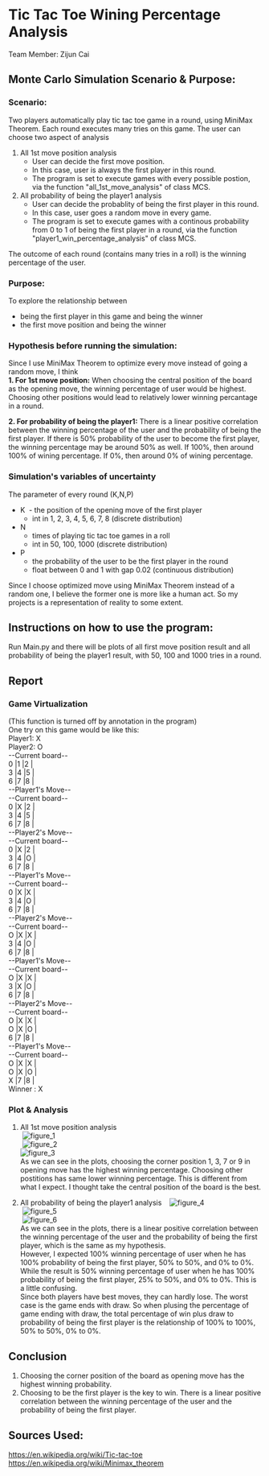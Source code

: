 # Tic Tac Toe Wining Percentage Analysis  
  
Team Member:  Zijun Cai  
  
## Monte Carlo Simulation Scenario & Purpose:  
### Scenario:  
Two players automatically play tic tac toe game in a round, using MiniMax Theorem. Each round executes many tries on this game. The user can choose two aspect of analysis  
1. All 1st move position analysis  
   - User can decide the first move position. 
   - In this case, user is always the first player in this round.  
   - The program is set to execute games with every possible postion, via the function "all_1st_move_analysis" of class MCS.  
2. All probability of being the player1 analysis  
   - User can decide the probablity of being the first player in this round. 
   - In this case, user goes a random move in every game.
   - The program is set to execute games with a continous probability from 0 to 1 of being the first player in a round, via the function "player1_win_percentage_analysis" of class MCS.
  
The outcome of each round (contains many tries in a roll) is the winning percentage of the user.  
  
    
### Purpose:  
To explore the relationship between 
- being the first player in this game and being the winner  
- the first move position and being the winner    
  
  
### Hypothesis before running the simulation:  
Since I use MiniMax Theorem to optimize every move instead of going a random move, I think  
**1. For 1st move position:** When choosing the central position of the board as the opening move, the winning percentage of user would be highest. Choosing other positions would lead to relatively lower winning percantage in a round.

**2. For probability of being the player1:** There is a linear positive correlation between the winning percentage of the user and the probability of being the first player. If there is 50% probability of the user to become the first player, the winning percentage may be around 50% as well. If 100%, then around 100% of wining percentage. If 0%, then around 0% of wining percentage.

### Simulation's variables of uncertainty
The parameter of every round (K,N,P)  
- K 
  - the position of the opening move of the first player 
  - int in 1, 2, 3, 4, 5, 6, 7, 8 (discrete distribution)  
- N 
  - times of playing tic tac toe games in a roll 
  - int in 50, 100, 1000 (discrete distribution)  
- P 
  - the probability of the user to be the first player in the round 
  - float between 0 and 1 with gap 0.02 (continuous distribution)  

Since I choose optimized move using MiniMax Theorem instead of a random one, I believe the former one is more like a human act. So my projects is a representation of reality to some extent.  
  
## Instructions on how to use the program:  
Run Main.py and there will be plots of all first move position result and all probability of being the player1 result, with 50, 100 and 1000 tries in a round. 
  
## Report
### Game Virtualization
(This function is turned off by annotation in the program)  
One try on this game would be like this:  
Player1: X  
Player2: O  
--Current board--  
0 |1 |2 |  
3 |4 |5 |  
6 |7 |8 |  
--Player1's Move--  
--Current board--  
0 |X |2 |  
3 |4 |5 |  
6 |7 |8 |  
--Player2's Move--  
--Current board--  
0 |X |2 |  
3 |4 |O |  
6 |7 |8 |  
--Player1's Move--  
--Current board--  
0 |X |X |  
3 |4 |O |  
6 |7 |8 |  
--Player2's Move--  
--Current board--  
O |X |X |  
3 |4 |O |  
6 |7 |8 |  
--Player1's Move--  
--Current board--  
O |X |X |  
3 |X |O |  
6 |7 |8 |  
--Player2's Move--  
--Current board--  
O |X |X |  
O |X |O |  
6 |7 |8 |  
--Player1's Move--  
--Current board--  
O |X |X |  
O |X |O |  
X |7 |8 |  
Winner : X  
  
### Plot & Analysis
1. All 1st move position analysis  
  ![figure_1](https://user-images.githubusercontent.com/16079206/34077870-ea72e522-e2d3-11e7-822b-8c232fec01df.png)  
  ![figure_2](https://user-images.githubusercontent.com/16079206/34077877-06c34bfe-e2d4-11e7-83ea-210b7f78ae2f.png)  
  ![figure_3](https://user-images.githubusercontent.com/16079206/34077878-0b50edac-e2d4-11e7-8934-79de65d0cb03.png)  
As we can see in the plots, choosing the corner position 1, 3, 7 or 9 in opening move has the highest winning percentage. Choosing other postitions has same lower winning percentage. This is different from what I expect. I thought take the central position of the board is the best.  
  
2. All probability of being the player1 analysis  
  ![figure_4](https://user-images.githubusercontent.com/16079206/34077879-0b5d9764-e2d4-11e7-8150-df836436631d.png)  
  ![figure_5](https://user-images.githubusercontent.com/16079206/34077880-0b6cb80c-e2d4-11e7-9973-ee9f57a12a01.png)  
  ![figure_6](https://user-images.githubusercontent.com/16079206/34077881-0b7c4042-e2d4-11e7-9c3b-9a4d0e636013.png)  
As we can see in the plots, there is a linear positive correlation between the winning percentage of the user and the probability of being the first player, which is the same as my hypothesis.  
  However, I expected 100% winning percentage of user when he has 100% probability of being the first player, 50% to 50%, and 0% to 0%. While the result is 50% winning percentage of user when he has 100% probability of being the first player, 25% to 50%, and 0% to 0%. This is a little confusing.  
  Since both players have best moves, they can hardly lose. The worst case is the game ends with draw. So when plusing the percentage of game ending with draw, the total percentage of win plus draw to probability of being the first player is the relationship of 100% to 100%, 50% to 50%, 0% to 0%.   
   
## Conclusion
1. Choosing the corner position of the board as opening move has the highest winning probability.  
2. Choosing to be the first player is the key to win. There is a linear positive correlation between the winning percentage of the user and the probability of being the first player.  

## Sources Used:  
https://en.wikipedia.org/wiki/Tic-tac-toe  
https://en.wikipedia.org/wiki/Minimax_theorem

